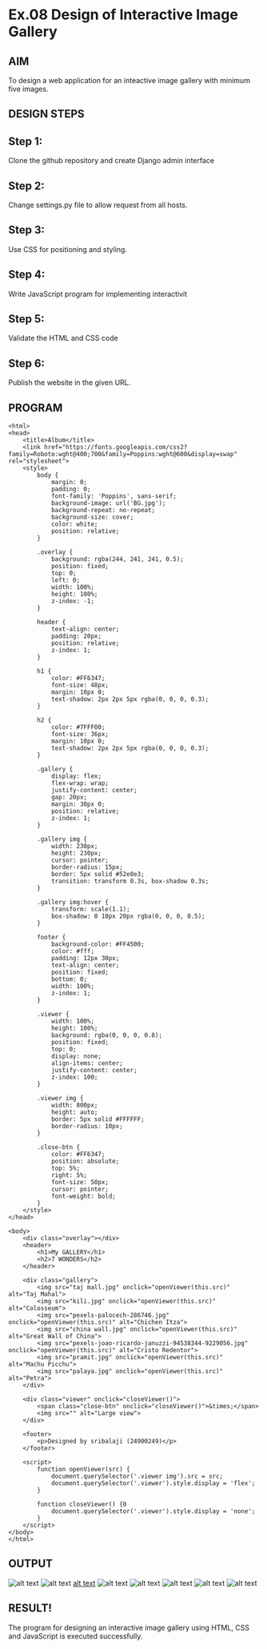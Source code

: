 # Ex.08 Design of Interactive Image Gallery

## AIM
  To design a web application for an inteactive image gallery with minimum five images.

## DESIGN STEPS

## Step 1:

Clone the github repository and create Django admin interface

## Step 2:

Change settings.py file to allow request from all hosts.

## Step 3:

Use CSS for positioning and styling.

## Step 4:

Write JavaScript program for implementing interactivit

## Step 5:

Validate the HTML and CSS code

## Step 6:

Publish the website in the given URL.

## PROGRAM
```
<html>
<head>
    <title>Album</title>
    <link href="https://fonts.googleapis.com/css2?family=Roboto:wght@400;700&family=Poppins:wght@600&display=swap" rel="stylesheet">
    <style>
        body {
            margin: 0;
            padding: 0;
            font-family: 'Poppins', sans-serif;
            background-image: url('BG.jpg');
            background-repeat: no-repeat;
            background-size: cover;
            color: white;
            position: relative;
        }

        .overlay {
            background: rgba(244, 241, 241, 0.5);
            position: fixed;
            top: 0;
            left: 0;
            width: 100%;
            height: 100%;
            z-index: -1;
        }

        header {
            text-align: center;
            padding: 20px;
            position: relative;
            z-index: 1;
        }

        h1 {
            color: #FF6347;
            font-size: 48px;
            margin: 10px 0;
            text-shadow: 2px 2px 5px rgba(0, 0, 0, 0.3);
        }

        h2 {
            color: #7FFF00;
            font-size: 36px;
            margin: 10px 0;
            text-shadow: 2px 2px 5px rgba(0, 0, 0, 0.3);
        }

        .gallery {
            display: flex;
            flex-wrap: wrap;
            justify-content: center;
            gap: 20px;
            margin: 30px 0;
            position: relative;
            z-index: 1;
        }

        .gallery img {
            width: 230px;
            height: 230px;
            cursor: pointer;
            border-radius: 15px;
            border: 5px solid #52e8e3;
            transition: transform 0.3s, box-shadow 0.3s;
        }

        .gallery img:hover {
            transform: scale(1.1);
            box-shadow: 0 10px 20px rgba(0, 0, 0, 0.5);
        }

        footer {
            background-color: #FF4500;
            color: #fff;
            padding: 12px 30px;
            text-align: center;
            position: fixed;
            bottom: 0;
            width: 100%;
            z-index: 1;
        }

        .viewer {
            width: 100%;
            height: 100%;
            background: rgba(0, 0, 0, 0.8);
            position: fixed;
            top: 0;
            display: none;
            align-items: center;
            justify-content: center;
            z-index: 100;
        }

        .viewer img {
            width: 800px;
            height: auto;
            border: 5px solid #FFFFFF;
            border-radius: 10px;
        }

        .close-btn {
            color: #FF6347;
            position: absolute;
            top: 5%;
            right: 5%;
            font-size: 50px;
            cursor: pointer;
            font-weight: bold;
        }
    </style>
</head>

<body>
    <div class="overlay"></div>
    <header>
        <h1>My GALLERY</h1>
        <h2>7 WONDERS</h2>
    </header>

    <div class="gallery">
        <img src="taj mall.jpg" onclick="openViewer(this.src)" alt="Taj Mahal">
        <img src="kili.jpg" onclick="openViewer(this.src)" alt="Colosseum">
        <img src="pexels-palocech-286746.jpg" onclick="openViewer(this.src)" alt="Chichen Itza">
        <img src="china wall.jpg" onclick="openViewer(this.src)" alt="Great Wall of China">
        <img src="pexels-joao-ricardo-januzzi-94538344-9229056.jpg" onclick="openViewer(this.src)" alt="Cristo Redentor">
        <img src="pramit.jpg" onclick="openViewer(this.src)" alt="Machu Picchu">
        <img src="palaya.jpg" onclick="openViewer(this.src)" alt="Petra">
    </div>

    <div class="viewer" onclick="closeViewer()">
        <span class="close-btn" onclick="closeViewer()">&times;</span>
        <img src="" alt="Large view">
    </div>

    <footer>
        <p>Designed by sribalaji (24900249)</p>
    </footer>

    <script>
        function openViewer(src) {
            document.querySelector('.viewer img').src = src;
            document.querySelector('.viewer').style.display = 'flex';
        }

        function closeViewer() {0
            document.querySelector('.viewer').style.display = 'none';
        }
    </script>
</body>
</html>
```


## OUTPUT
![alt text](<Screenshot 2025-05-20 150730.png>)
![alt text](<Screenshot 2025-05-20 150747.png>)
[alt text](<Screenshot 2025-05-20 150805.png>)
![alt text](<Screenshot 2025-05-20 150828.png>)
![alt text](<Screenshot 2025-05-20 150849.png>)
![alt text](<Screenshot 2025-05-20 150909.png>)
![alt text](<Screenshot 2025-05-20 150922.png>)
![alt text](<Screenshot 2025-05-20 150936.png>)


## RESULT!
  The program for designing an interactive image gallery using HTML, CSS and JavaScript is executed successfully.
